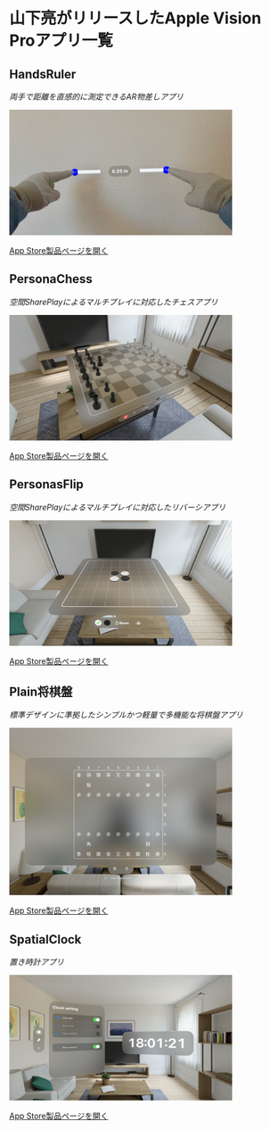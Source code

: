 山下亮がリリースしたApple Vision Proアプリ一覧
=========================================

HandsRuler
----------
_両手で距離を直感的に測定できるAR物差しアプリ_

<img src="HandsRuler/top1280w.jpg" width="400">

[App Store製品ページを開く](https://apps.apple.com/app/id6475769879)


PersonaChess
-------------
_空間SharePlayによるマルチプレイに対応したチェスアプリ_

<img src="PersonaChess/top1280w.jpg" width="400">

[App Store製品ページを開く](https://apps.apple.com/app/id6482994319)


PersonasFlip
--------------
_空間SharePlayによるマルチプレイに対応したリバーシアプリ_

<img src="PersonasFlip/top1280w.jpg" width="400">

[App Store製品ページを開く](https://apps.apple.com/app/id6480587175)


Plain将棋盤
----------
_標準デザインに準拠したシンプルかつ軽量で多機能な将棋盤アプリ_

<img src="Plain将棋盤/visionOS.jpg" width="400">

[App Store製品ページを開く](https://apps.apple.com/app/id1620268476)


SpatialClock
-------------
_置き時計アプリ_

<img src="SpatialClock/top1200w.png" width="400">

[App Store製品ページを開く](https://apps.apple.com/app/id6476141176)
